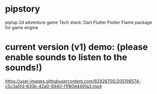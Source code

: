 # pipstory
piplup 2d adventure game
Tech stack:
Dart
Flutter
Flutter Flame package for game engine

# current version (v1) demo: (please enable sounds to listen to the sounds!)
https://user-images.githubusercontent.com/82926705/205198574-c5c3a5fd-830b-42a0-8940-f1f80d4491a3.mp4

